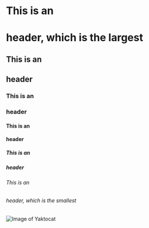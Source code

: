 # This is an <H1> header, which is the largest
## This is an <H2> header
### This is an <H3> header
#### This is an <H4> header
##### This is an <H5> header
###### This is an <H6> header, which is the smallest

![Image of Yaktocat](https://octodex.github.com/images/yaktocat.png)


